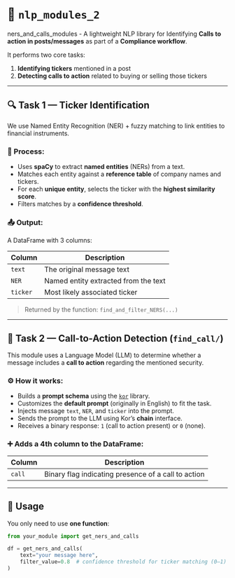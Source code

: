 # 🧠 `nlp_modules_2`

ners_and_calls_modules - A lightweight NLP library for Identifying **Calls to action in posts/messages** as part of a **Compliance workflow**.

It performs two core tasks:
1. **Identifying tickers** mentioned in a post
2. **Detecting calls to action** related to buying or selling those tickers

---

## 🔍 Task 1 — Ticker Identification

We use Named Entity Recognition (NER) + fuzzy matching to link entities to financial instruments.

### 🧩 Process:
- Uses **spaCy** to extract **named entities** (NERs) from a text.
- Matches each entity against a **reference table** of company names and tickers.
- For each **unique entity**, selects the ticker with the **highest similarity score**.
- Filters matches by a **confidence threshold**.

### 📤 Output:
A DataFrame with 3 columns:

| Column  | Description                                  |
|---------|----------------------------------------------|
| `text`  | The original message text                    |
| `NER`   | Named entity extracted from the text         |
| `ticker`| Most likely associated ticker                |

> Returned by the function: `find_and_filter_NERS(...)`

---

## 📣 Task 2 — Call-to-Action Detection (`find_call/`)

This module uses a Language Model (LLM) to determine whether a message includes a **call to action** regarding the mentioned security.

### ⚙️ How it works:
- Builds a **prompt schema** using the [`kor`](https://github.com/eyurtsev/kor) library.
- Customizes the **default prompt** (originally in English) to fit the task.
- Injects message `text`, `NER`, and `ticker` into the prompt.
- Sends the prompt to the LLM using Kor’s **chain** interface.
- Receives a binary response: `1` (call to action present) or `0` (none).

### ➕ Adds a 4th column to the DataFrame:

| Column  | Description                                   |
|---------|-----------------------------------------------|
| `call`  | Binary flag indicating presence of a call to action |

---

## 🚀 Usage

You only need to use **one function**:

```python
from your_module import get_ners_and_calls

df = get_ners_and_calls(
    text="your message here",
    filter_value=0.8  # confidence threshold for ticker matching (0–1)
)
